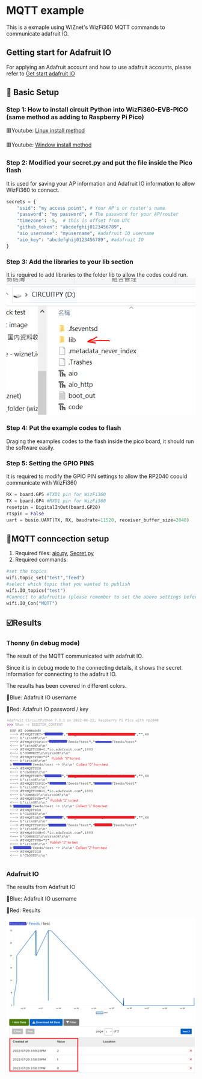 # MQTT example
This is a exmaple using WIZnet's WizFi360 MQTT commands to communicate adafruit IO.

## Getting start for Adafruit IO
For applying an Adafruit account and how to use adafruit accounts, please refer to [Get start adafruit IO][link-get start]

## 🤖 Basic Setup
### Step 1: How to install circuit Python into WizFi360-EVB-PICO (same method as adding to Raspberry Pi Pico)
🟥Youtube: [Linux install method][link-linux install]

🟥Youtube: [Window install method][link-window install]

### Step 2: Modified your secret.py and put the file inside the Pico flash
It is used for saving your AP information and Adafruit IO information to allow WizFi360 to connect.
```python
secrets = {
    "ssid": "my access point", # Your AP's or router's name
    "password": "my password", # The password for your AP/router
    "timezone": -5,  # this is offset from UTC
    "github_token": "abcdefghij0123456789",
    "aio_username": "myusername", #adafruit IO username
    "aio_key": "abcdefghij0123456789", #adafruit IO 
}
```
### Step 3: Add the libraries to your lib section
It is required to add libraries to the folder lib to allow the codes could run.
![link-lib_image]

### Step 4: Put the example codes to flash
Draging the examples codes to the flash inside the pico board, it should run the software easily.

### Step 5: Setting the GPIO PINS
It is required to modify the GPIO PIN settings to allow the RP2040 coould communicate with WizFi360
```python
RX = board.GP5 #TXD1 pin for WizFi360
TX = board.GP4 #RXD1 pin for WizFi360
resetpin = DigitalInOut(board.GP20) 
rtspin = False
uart = busio.UART(TX, RX, baudrate=11520, receiver_buffer_size=2048)
```

## 🔰MQTT conncection setup
1. Required files: [aio.py][link-aio], [Secret.py][link-secret]
2. Required commands:
```python
#set the topics 
wifi.topic_set("test","feed")
#select which topic that you wanted to publish
wifi.IO_topics("test")
#Connect to adafruitio (please remember to set the above settings before connect to adafruit io)
wifi.IO_Con("MQTT")
```
## ☑️Results
### Thonny (in debug mode)
The result of the MQTT communicated with adafruit IO.

Since it is in debug mode to the connecting details, it shows the secret information for connecting to the adafruit IO. 

The results has been covered in different colors.

🔵Blue: Adafruit IO username

🔴Red: Adafruit IO password / key

![link-thonny_img]

### Adafruit IO 
The results from Adafruit IO

🔵Blue: Adafruit IO username

🔴Red: Results

![link-adadfruit_img]


[link-aio]: https://github.com/ronpang/WizFi360-cpy/blob/main/examples/MQTT/aio.py
[link-secret]: https://github.com/ronpang/WizFi360-cpy/blob/main/examples/secrets.py
[link-linux install]: https://www.youtube.com/watch?v=onBkPkaqDnk&list=PL846hFPMqg3h4HpTVO8cPPHZnJIRA4I2p&index=3
[link-window install]: https://www.youtube.com/watch?v=e_f9p-_JWZw&t=374s
[link-lib_image]: https://github.com/ronpang/WizFi360-cpy/blob/main/img/lib%20image.PNG
[link-thonny_img]: https://github.com/ronpang/WizFi360-cpy/blob/main/img/thonny%20result%20-%20wizfi360%20-%20MQTT.PNG
[link-adadfruit_img]: https://github.com/ronpang/WizFi360-cpy/blob/main/img/adafruit%20io%20recevied%20result%20(updated)-%20wizfi360%20-%20MQTT.PNG
[link-get start]: https://github.com/ronpang/RP2040-HAT-CircuitPython/blob/master/examples/Adafruit_IO/Getting%20Start%20Adafruit%20IO.md
